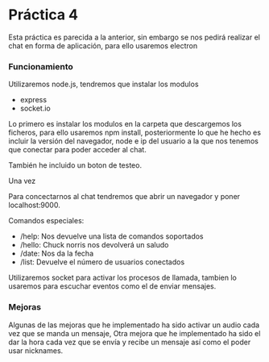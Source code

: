  # Práctica 4

Esta práctica es parecida a la anterior, sin embargo se nos pedirá realizar el chat en forma de aplicación, para ello usaremos electron

###  Funcionamiento
Utilizaremos node.js, tendremos que instalar los modulos
* express
* socket.io
 
Lo primero es instalar los modulos en la carpeta que descargemos los ficheros, para ello usaremos npm install, posteriormente lo que he hecho es incluir la versión del navegador, node e ip del usuario a la que nos tenemos que conectar para poder acceder al chat.

También he incluido un boton de testeo.

Una vez

Para concectarnos al chat tendremos que abrir un navegador y poner localhost:9000.

Comandos especiales:
* /help: Nos devuelve una lista de comandos soportados
* /hello: Chuck norris nos devolverá un saludo
* /date: Nos da la fecha
* /list: Devuelve el número de usuarios conectados

Utilizaremos socket para activar los procesos de llamada, tambien lo usaremos para escuchar eventos como el de enviar mensajes.
###  Mejoras
Algunas de las mejoras que he implementado ha sido activar un audio cada vez que se manda un mensaje, 
Otra mejora que he implementado ha sido el dar la hora cada vez que se envía y recibe un mensaje así como el poder usar nicknames.







